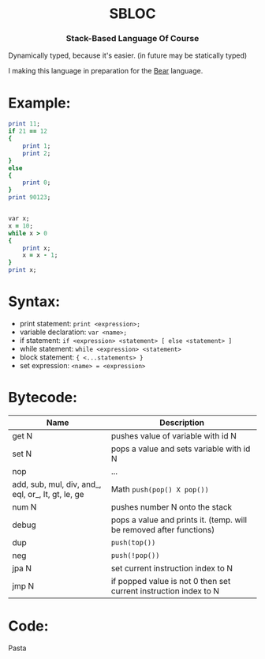 <h1 align="center">SBLOC</h1>
<h3 align="center">Stack-Based Language Of Course</h3>
Dynamically typed, because it's easier. (in future may be statically typed)

I making this language in preparation for the [Bear](https://github.com/bear-lang/Bear) language.

# Example:
```ruby
print 11;
if 21 == 12
{
    print 1;
    print 2;
}
else
{
    print 0;
}
print 90123;


var x;
x = 10;
while x > 0
{
    print x;
    x = x - 1;
}
print x;
```

# Syntax:
* print statement: `print <expression>;`
* variable declaration: `var <name>;`
* if statement: `if <expression> <statement> [ else <statement> ]`
* while statement: `while <expression> <statement>`
* block statement: `{ <...statements> }`
* set expression: `<name> = <expression>`

# Bytecode:
| Name | Description |
|---|---|
| get N | pushes value of variable with id N |
| set N | pops a value and sets variable with id N |
| nop | ... |
|add, sub, mul, div, and_, eql, or_, lt, gt, le, ge | Math `push(pop() X pop())` |
| num N | pushes number N onto the stack |
| debug | pops a value and prints it.  (temp. will be removed after functions) |
| dup   | `push(top())` |
| neg   | `push(!pop())` |
| jpa N | set current instruction index to N |
| jmp N | if popped value is not 0 then set current instruction index to N |

# Code:
Pasta
